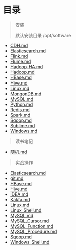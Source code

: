 # 目录
> 安装
>
> 默认安装目录 /opt/software
>
- [CDH.md](./安装/CDH.md)
- [Elasticsearch.md](./安装/Elasticsearch.md)
- [Flink.md](./安装/Flink.md)
- [Flume.md](./安装/Flume.md)
- [Hadoop-HA.md](./安装/Hadoop-HA.md)
- [Hadoop.md](./安装/Hadoop.md)
- [HBase.md](./安装/HBase.md)
- [Hive.md](./安装/Hive.md)
- [Linux.md](./安装/Linux.md)
- [MongonDB.md](./安装/MongonDB.md)
- [MySQL.md](./安装/MySQL.md)
- [Python.md](./安装/Python.md)
- [Redis.md](./安装/Redis.md)
- [Spark.md](./安装/Spark.md)
- [Sqoop.md](./安装/Sqoop.md)
- [Sublime.md](./安装/Sublime.md)
- [Windows.md](./安装/Windows.md)

> 读书笔记
- [随机.md](./读书笔记/随记.md)

> 实战操作
- [Elasticsearch.md](./实战操作/Elasticsearch.md)
- [git.md](./实战操作/git.md)
- [HBase.md](./实战操作/HBase.md)
- [Hive.md](./实战操作/Hive.md)
- [IDEA.md](./实战操作/IDEA.md)
- [Kakfa.md](Flink.md)
- [Linux.md](./实战操作/Linux.md)
- [Linux_Shell.md](./实战操作/Linux_Shell.md)
- [MySQL.md](./实战操作/MySQL.md)
- [MySQL_Cursor.md](./实战操作/MySQL_Cursor.md)
- [MySQL_Function.md](./实战操作/MySQL_Function.md)
- [MySQL_Procedure.md](./实战操作/MySQL_Procedure.md)
- [Sqoop.md](./实战操作/Sqoop.md)
- [Windows_Shell.md](./实战操作/Windows_Shell.md)


